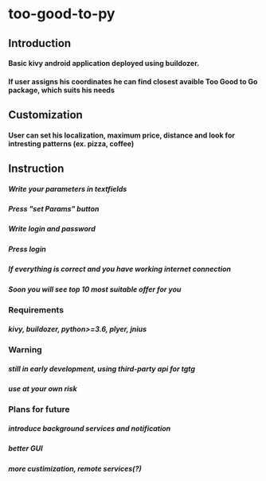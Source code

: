 # too-good-to-py

## Introduction

#### Basic kivy android application deployed using buildozer.
#### If user assigns his coordinates he can find closest avaible Too Good to Go package, which suits his needs

## Customization

#### User can set his localization, maximum price, distance and look for intresting patterns (ex. pizza, coffee)

## Instruction

##### Write your parameters in textfields
##### Press "set Params" button
##### Write login and password
##### Press login
##### If everything is correct and you have working internet connection
##### Soon you will see top 10 most suitable offer for you

### Requirements

##### kivy, buildozer, python>=3.6, plyer, jnius

### Warning

##### still in early development, using third-party api for tgtg
##### use at your own risk

### Plans for future

##### introduce background services and notification
##### better GUI
##### more custimization, remote services(?)
